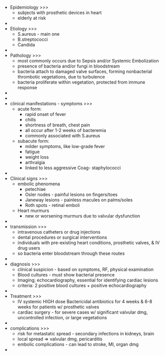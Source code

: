 - Epidemiology >>>
    - subjects with prosthetic devices in heart
    - elderly at risk
- 
- Etiology >>>
    - S.aureus - main one 
    - B.streptococci
    - Candida
- 
- Pathology >>>
    - most commonly occurs due to Sepsis and/or Systemic Embolization
    - presence of bacteria and/or fungi in bloodstream
    - bacteria attach to damaged valve surfaces, forming nonbacterial thrombotic vegetations, due to turbulence
    - bacteria proliferate within vegetation, protected from immune response
- 
- 
- clinical manifestations - symptoms >>>
    - acute form:
        - rapid onset of fever
        - chills
        - shortness of breath, chest pain
        - all occur after 1-2 weeks of bacteremia
        - commonly associated with S.aureus
    - subacute form:
        - milder symptoms, like low-grade fever
        - fatigue
        - weight loss
        - arthralgia
        - linked to less aggressive Coag- staphylococci
- 
- Clinical signs >>>
    - embolic phenomena
        - petechiae
        - Osler nodes - painful lesions on fingers/toes
        - Janeway lesions - painless macules on palms/soles
        - Roth spots - retinal emboli
    - Heart murmurs
        - new or worsening murmurs due to valvular dysfunction
- 
- transmission >>>
    - intravenous catheters or drug injections 
    - dental procedures or surgical interventions
    - individuals with pre-existing heart conditions, prosthetic valves, & IV drug users
    - so bacteria enter bloodstream through these routes
- 
- diagnosis >>>
    - clinical suspicion - based on symptoms, RF, physical examination
    - Blood cultures - must show bacterial presence
    - Imaging; echocardiography, essential for identifying cardiac lesions
    - criteria: 2 positive blood cultures + positive echocardiography
- 
- Treatment >>>
    - IV systemic HIGH dose Bactericidal antibiotics for 4 weeks & 6-8 weeks for patients w/ prosthetic valves
    - cardiac surgery - for severe cases w/ significant valvular dmg, uncontrolled infection, or large vegetations
- 
- complications >>>
    - risk for metastatic spread - secondary infections in kidneys, brain
    - local spread ⇒ valvular dmg, pericarditis
    - embolic complications - can lead to stroke, MI, organ dmg
- 
